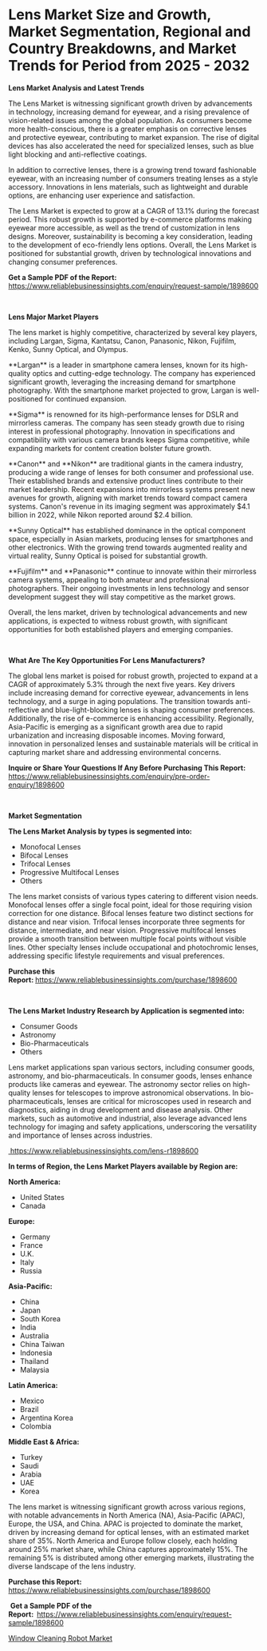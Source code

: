 <p><h1>Lens Market Size and Growth, Market Segmentation, Regional and Country Breakdowns, and Market Trends for Period from 2025 -  2032</h1></p><p><strong>Lens Market Analysis and Latest Trends</strong></p>
<p><p>The Lens Market is witnessing significant growth driven by advancements in technology, increasing demand for eyewear, and a rising prevalence of vision-related issues among the global population. As consumers become more health-conscious, there is a greater emphasis on corrective lenses and protective eyewear, contributing to market expansion. The rise of digital devices has also accelerated the need for specialized lenses, such as blue light blocking and anti-reflective coatings.</p><p>In addition to corrective lenses, there is a growing trend toward fashionable eyewear, with an increasing number of consumers treating lenses as a style accessory. Innovations in lens materials, such as lightweight and durable options, are enhancing user experience and satisfaction. </p><p>The Lens Market is expected to grow at a CAGR of 13.1% during the forecast period. This robust growth is supported by e-commerce platforms making eyewear more accessible, as well as the trend of customization in lens designs. Moreover, sustainability is becoming a key consideration, leading to the development of eco-friendly lens options. Overall, the Lens Market is positioned for substantial growth, driven by technological innovations and changing consumer preferences.</p></p>
<p><strong>Get a Sample PDF of the Report:&nbsp;</strong> <a href="https://www.reliablebusinessinsights.com/enquiry/request-sample/1898600?utm_campaign=2190&utm_medium=2&utm_source=Github&utm_content=ia&utm_term=08042025&utm_id=lens">https://www.reliablebusinessinsights.com/enquiry/request-sample/1898600</a></p>
<p>&nbsp;</p>
<p><strong>Lens Major Market Players</strong></p>
<p><p>The lens market is highly competitive, characterized by several key players, including Largan, Sigma, Kantatsu, Canon, Panasonic, Nikon, Fujifilm, Kenko, Sunny Optical, and Olympus. </p><p>**Largan** is a leader in smartphone camera lenses, known for its high-quality optics and cutting-edge technology. The company has experienced significant growth, leveraging the increasing demand for smartphone photography. With the smartphone market projected to grow, Largan is well-positioned for continued expansion.</p><p>**Sigma** is renowned for its high-performance lenses for DSLR and mirrorless cameras. The company has seen steady growth due to rising interest in professional photography. Innovation in specifications and compatibility with various camera brands keeps Sigma competitive, while expanding markets for content creation bolster future growth.</p><p>**Canon** and **Nikon** are traditional giants in the camera industry, producing a wide range of lenses for both consumer and professional use. Their established brands and extensive product lines contribute to their market leadership. Recent expansions into mirrorless systems present new avenues for growth, aligning with market trends toward compact camera systems. Canon's revenue in its imaging segment was approximately $4.1 billion in 2022, while Nikon reported around $2.4 billion.</p><p>**Sunny Optical** has established dominance in the optical component space, especially in Asian markets, producing lenses for smartphones and other electronics. With the growing trend towards augmented reality and virtual reality, Sunny Optical is poised for substantial growth.</p><p>**Fujifilm** and **Panasonic** continue to innovate within their mirrorless camera systems, appealing to both amateur and professional photographers. Their ongoing investments in lens technology and sensor development suggest they will stay competitive as the market grows. </p><p>Overall, the lens market, driven by technological advancements and new applications, is expected to witness robust growth, with significant opportunities for both established players and emerging companies.</p></p>
<p>&nbsp;</p>
<p><strong>What Are The Key Opportunities For Lens Manufacturers?</strong></p>
<p><p>The global lens market is poised for robust growth, projected to expand at a CAGR of approximately 5.3% through the next five years. Key drivers include increasing demand for corrective eyewear, advancements in lens technology, and a surge in aging populations. The transition towards anti-reflective and blue-light-blocking lenses is shaping consumer preferences. Additionally, the rise of e-commerce is enhancing accessibility. Regionally, Asia-Pacific is emerging as a significant growth area due to rapid urbanization and increasing disposable incomes. Moving forward, innovation in personalized lenses and sustainable materials will be critical in capturing market share and addressing environmental concerns.</p></p>
<p><strong>Inquire or Share Your Questions If Any Before Purchasing This Report:</strong> <a href="https://www.reliablebusinessinsights.com/enquiry/pre-order-enquiry/1898600?utm_campaign=2190&utm_medium=2&utm_source=Github&utm_content=ia&utm_term=08042025&utm_id=lens">https://www.reliablebusinessinsights.com/enquiry/pre-order-enquiry/1898600</a></p>
<p>&nbsp;</p>
<p><strong>Market Segmentation</strong></p>
<p><strong>The Lens Market Analysis by types is segmented into:</strong></p>
<p><ul><li>Monofocal Lenses</li><li>Bifocal Lenses</li><li>Trifocal Lenses</li><li>Progressive Multifocal Lenses</li><li>Others</li></ul></p>
<p><p>The lens market consists of various types catering to different vision needs. Monofocal lenses offer a single focal point, ideal for those requiring vision correction for one distance. Bifocal lenses feature two distinct sections for distance and near vision. Trifocal lenses incorporate three segments for distance, intermediate, and near vision. Progressive multifocal lenses provide a smooth transition between multiple focal points without visible lines. Other specialty lenses include occupational and photochromic lenses, addressing specific lifestyle requirements and visual preferences.</p></p>
<p><strong>Purchase this Report:&nbsp;</strong><a href="https://www.reliablebusinessinsights.com/purchase/1898600?utm_campaign=2190&utm_medium=2&utm_source=Github&utm_content=ia&utm_term=08042025&utm_id=lens">https://www.reliablebusinessinsights.com/purchase/1898600</a></p>
<p>&nbsp;</p>
<p><strong>The Lens Market Industry Research by Application is segmented into:</strong></p>
<p><ul><li>Consumer Goods</li><li>Astronomy</li><li>Bio-Pharmaceuticals</li><li>Others</li></ul></p>
<p><p>Lens market applications span various sectors, including consumer goods, astronomy, and bio-pharmaceuticals. In consumer goods, lenses enhance products like cameras and eyewear. The astronomy sector relies on high-quality lenses for telescopes to improve astronomical observations. In bio-pharmaceuticals, lenses are critical for microscopes used in research and diagnostics, aiding in drug development and disease analysis. Other markets, such as automotive and industrial, also leverage advanced lens technology for imaging and safety applications, underscoring the versatility and importance of lenses across industries.</p></p>
<p><a href="https://www.reliablebusinessinsights.com/lens-r1898600?utm_campaign=2190&utm_medium=2&utm_source=Github&utm_content=ia&utm_term=08042025&utm_id=lens">&nbsp;https://www.reliablebusinessinsights.com/lens-r1898600</a></p>
<p><strong>In terms of Region, the Lens Market Players available by Region are:</strong></p>
<p>
    <p> <strong> North America: </strong>
        <ul>
            <li>United States</li>
            <li>Canada</li>
        </ul>
        </p> 
    <p> <strong> Europe: </strong>
        <ul>
            <li>Germany</li>
            <li>France</li>
            <li>U.K.</li>
            <li>Italy</li>
            <li>Russia</li>
        </ul>
        </p> 
    <p> <strong> Asia-Pacific: </strong>
        <ul>
            <li>China</li>
            <li>Japan</li>
            <li>South Korea</li>
            <li>India</li>
            <li>Australia</li>
            <li>China Taiwan</li>
            <li>Indonesia</li>
            <li>Thailand</li>
            <li>Malaysia</li>
        </ul>
        </p> 
    <p> <strong> Latin America: </strong>
        <ul>
            <li>Mexico</li>
            <li>Brazil</li>
            <li>Argentina Korea</li>
            <li>Colombia</li>
        </ul>
        </p> 
    <p> <strong> Middle East & Africa: </strong>
        <ul>
            <li>Turkey</li>
            <li>Saudi</li>
            <li>Arabia</li>
            <li>UAE</li>
            <li>Korea</li>
        </ul>
    </p>
    </p>
<p><p>The lens market is witnessing significant growth across various regions, with notable advancements in North America (NA), Asia-Pacific (APAC), Europe, the USA, and China. APAC is projected to dominate the market, driven by increasing demand for optical lenses, with an estimated market share of 35%. North America and Europe follow closely, each holding around 25% market share, while China captures approximately 15%. The remaining 5% is distributed among other emerging markets, illustrating the diverse landscape of the lens industry.</p></p>
<p><strong>Purchase this Report: </strong><a href="https://www.reliablebusinessinsights.com/purchase/1898600?utm_campaign=2190&utm_medium=2&utm_source=Github&utm_content=ia&utm_term=08042025&utm_id=lens">https://www.reliablebusinessinsights.com/purchase/1898600</a></p>
<p>&nbsp;<strong>Get a Sample PDF of the Report:&nbsp;&nbsp;</strong><a href="https://www.reliablebusinessinsights.com/enquiry/request-sample/1898600?utm_campaign=2190&utm_medium=2&utm_source=Github&utm_content=ia&utm_term=08042025&utm_id=lens">https://www.reliablebusinessinsights.com/enquiry/request-sample/1898600</a></p>
<p><strong></strong></p>
<p><p><a href="https://github.com/AshrafKhan865/Market-Research-Report-List-2/blob/main/window-cleaning-robot-market.md?utm_campaign=2190&utm_medium=2&utm_source=Github&utm_content=ia&utm_term=08042025&utm_id=lens">Window Cleaning Robot Market</a></p></p>